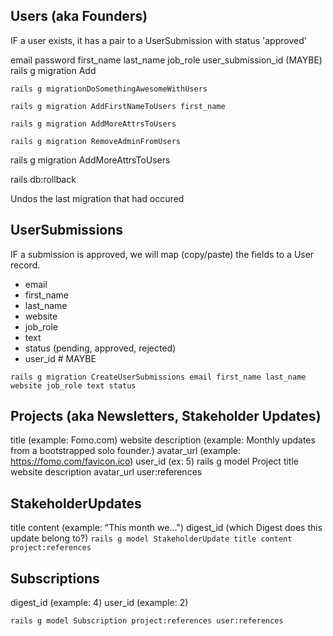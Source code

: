 ## Users (aka Founders)
IF a user exists, it has a pair to a UserSubmission with status 'approved'

email
password
first_name
last_name
job_role
user_submission_id (MAYBE)
rails g migration Add

`rails g migrationDoSomethingAwesomeWithUsers`

`rails g migration AddFirstNameToUsers first_name`

`rails g migration AddMoreAttrsToUsers`

`rails g migration RemoveAdminFromUsers`

rails g migration AddMoreAttrsToUsers

rails db:rollback

Undos the last migration that had occured

## UserSubmissions
IF a submission is approved, we will map (copy/paste) the fields to a User record.

- email
- first_name
- last_name
- website
- job_role
- text
- status (pending, approved, rejected)
- user_id # MAYBE

`rails g migration CreateUserSubmissions email first_name last_name website job_role text status`

## Projects (aka Newsletters, Stakeholder Updates)
title (example: Fomo.com)
website
description (example: Monthly updates from a bootstrapped solo founder.)
avatar_url (example: https://fomo.com/favicon.ico)
user_id (ex: 5)
rails g model Project title website description avatar_url user:references

## StakeholderUpdates
title
content (example: "This month we...")
digest_id (which Digest does this update belong to?)
`rails g model StakeholderUpdate title content project:references`

## Subscriptions
digest_id (example: 4)
user_id (example: 2)

`rails g model Subscription project:references user:references`


